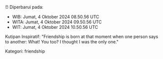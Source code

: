 ⏰ Diperbarui pada:
- WIB: Jumat, 4 Oktober 2024 08.50.56 UTC
- WITA: Jumat, 4 Oktober 2024 09.50.56 UTC
- WIT: Jumat, 4 Oktober 2024 10.50.56 UTC

Kutipan Inspiratif:
"Friendship is born at that moment when one person says to another: What! You too? I thought I was the only one."


Kategori: friendship


